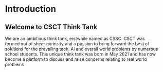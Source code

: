# Introduction
## Welcome to CSCT Think Tank

We are an ambitious think tank, erstwhile named as CSSC. CSCT was formed out of sheer curiosity and a passion to bring forward the best of solutions for the prevailing tech, AI and overall world problems by numerous school students. This unique think tank was born in May 2021 and has now become a platform to discuss and raise concerns relating to real world problems